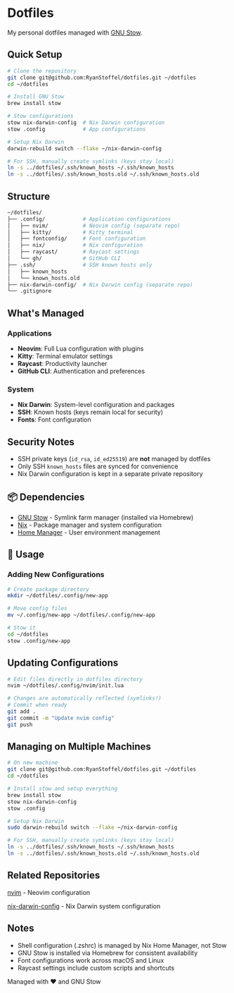 # Dotfiles

My personal dotfiles managed with [GNU Stow](https://www.gnu.org/software/stow/).

## Quick Setup

```bash
# Clone the repository
git clone git@github.com:RyanStoffel/dotfiles.git ~/dotfiles
cd ~/dotfiles

# Install GNU Stow
brew install stow

# Stow configurations
stow nix-darwin-config  # Nix Darwin configuration
stow .config            # App configurations

# Setup Nix Darwin
darwin-rebuild switch --flake ~/nix-darwin-config

# For SSH, manually create symlinks (keys stay local)
ln -s ../dotfiles/.ssh/known_hosts ~/.ssh/known_hosts
ln -s ../dotfiles/.ssh/known_hosts.old ~/.ssh/known_hosts.old
```

## Structure
```bash
~/dotfiles/
├── .config/            # Application configurations
│   ├── nvim/           # Neovim config (separate repo)
│   ├── kitty/          # Kitty terminal
│   ├── fontconfig/     # Font configuration
│   ├── nix/            # Nix configuration
│   ├── raycast/        # Raycast settings
│   └── gh/             # GitHub CLI
├── .ssh/               # SSH known hosts only
│   ├── known_hosts
│   └── known_hosts.old
├── nix-darwin-config/  # Nix Darwin config (separate repo)
└── .gitignore
```

## What's Managed

### Applications
- **Neovim**: Full Lua configuration with plugins
- **Kitty**: Terminal emulator settings
- **Raycast**: Productivity launcher
- **GitHub CLI**: Authentication and preferences

### System
- **Nix Darwin**: System-level configuration and packages
- **SSH**: Known hosts (keys remain local for security)
- **Fonts**: Font configuration

## Security Notes

- SSH private keys (`id_rsa`, `id_ed25519`) are **not** managed by dotfiles
- Only SSH `known_hosts` files are synced for convenience
- Nix Darwin configuration is kept in a separate private repository

## 📦 Dependencies

- [GNU Stow](https://www.gnu.org/software/stow/) - Symlink farm manager (installed via Homebrew)
- [Nix](https://nixos.org/) - Package manager and system configuration
- [Home Manager](https://github.com/nix-community/home-manager) - User environment management

## 🔄 Usage

### Adding New Configurations
```bash
# Create package directory
mkdir ~/dotfiles/.config/new-app

# Move config files
mv ~/.config/new-app ~/dotfiles/.config/new-app

# Stow it
cd ~/dotfiles
stow .config/new-app
```

## Updating Configurations
```bash
# Edit files directly in dotfiles directory
nvim ~/dotfiles/.config/nvim/init.lua

# Changes are automatically reflected (symlinks!)
# Commit when ready
git add .
git commit -m "Update nvim config"
git push
```

## Managing on Multiple Machines
```bash
# On new machine
git clone git@github.com:RyanStoffel/dotfiles.git ~/dotfiles
cd ~/dotfiles

# Install stow and setup everything
brew install stow
stow nix-darwin-config
stow .config

# Setup Nix Darwin
sudo darwin-rebuild switch --flake ~/nix-darwin-config

# For SSH, manually create symlinks (keys stay local)
ln -s ../dotfiles/.ssh/known_hosts ~/.ssh/known_hosts
ln -s ../dotfiles/.ssh/known_hosts.old ~/.ssh/known_hosts.old
```

## Related Repositories
[nvim](https://github.com/RyanStoffel/nvim) - Neovim configuration

[nix-darwin-config](https://github.com/RyanStoffel/nix-darwin-config) - Nix Darwin system configuration

## Notes
- Shell configuration (.zshrc) is managed by Nix Home Manager, not Stow
- GNU Stow is installed via Homebrew for consistent availability
- Font configurations work across macOS and Linux
- Raycast settings include custom scripts and shortcuts

Managed with ❤️ and GNU Stow
